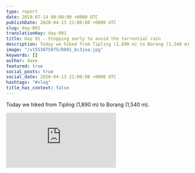 ```yaml
---
type: report
date: 2019-07-14 00:00:00 +0000 UTC
publishDate: 2020-04-13 21:00:00 +0000 UTC
slug: day-091
translationKey: day-091
title: Day 91 - Stopping early to avoid the torrential rain
description: Today we hiked from Tipling (1,890 m) to Borang (1,540 m).
image: "/v1553075075/D091_bc3joa.jpg"
keywords: []
author: dave
featured: true
social_posts: true
social_date: 2020-04-13 21:00:00 +0000 UTC
hashtags: "#vlog"
title_has_context: false
---
```


Today we hiked from Tipling (1,890 m) to Borang (1,540 m).

<iframe src="https://www.youtube.com/embed/A9r8K-5o-0U" frameborder="0" allow="accelerometer; autoplay; encrypted-media; gyroscope; picture-in-picture" allowfullscreen></iframe>

